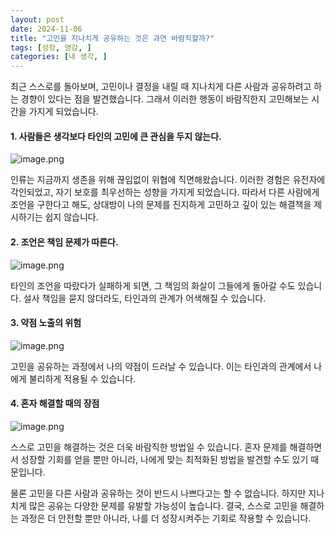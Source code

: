```yaml
---
layout: post
date: 2024-11-06
title: "고민을 지나치게 공유하는 것은 과연 바람직할까?"
tags: [성장, 영감, ]
categories: [내 생각, ]
---
```



최근 스스로를 돌아보며, 고민이나 결정을 내릴 때 지나치게 다른 사람과 공유하려고 하는 경향이 있다는 점을 발견했습니다. 그래서 이러한 행동이 바람직한지 고민해보는 시간을 가지게 되었습니다.



#### 1. 사람들은 생각보다 타인의 고민에 큰 관심을 두지 않는다. 


![image.png](/assets/images/posts/2024-11-06-고민을-지나치게-공유하는-것은-과연-바람직할까?/1897fd8b.png)


인류는 지금까지 생존을 위해 끊임없이 위협에 직면해왔습니다. 이러한 경험은 유전자에 각인되었고, 자기 보호를 최우선하는 성향을 가지게 되었습니다. 따라서 다른 사람에게 조언을 구한다고 해도, 상대방이 나의 문제를 진지하게 고민하고 깊이 있는 해결책을 제시하기는 쉽지 않습니다.



#### 2. 조언은 책임 문제가 따른다. 


![image.png](/assets/images/posts/2024-11-06-고민을-지나치게-공유하는-것은-과연-바람직할까?/fcb1b884.png)


타인의 조언을 따랐다가 실패하게 되면, 그 책임의 화살이 그들에게 돌아갈 수도 있습니다. 설사 책임을 묻지 않더라도, 타인과의 관계가 어색해질 수 있습니다.



#### 3. 약점 노출의 위험


![image.png](/assets/images/posts/2024-11-06-고민을-지나치게-공유하는-것은-과연-바람직할까?/512c970a.png)


고민을 공유하는 과정에서 나의 약점이 드러날 수 있습니다. 이는 타인과의 관계에서 나에게 불리하게 적용될 수 있습니다.



#### 4. 혼자 해결할 때의 장점


![image.png](/assets/images/posts/2024-11-06-고민을-지나치게-공유하는-것은-과연-바람직할까?/4ac3935e.png)


스스로 고민을 해결하는 것은 더욱 바람직한 방법일 수 있습니다. 혼자 문제를 해결하면서 성장할 기회를 얻을 뿐만 아니라, 나에게 맞는 최적화된 방법을 발견할 수도 있기 때문입니다.


물론 고민을 다른 사람과 공유하는 것이 반드시 나쁘다고는 할 수 없습니다. 하지만 지나치게 많은 공유는 다양한 문제를 유발할 가능성이 높습니다. 결국, 스스로 고민을 해결하는 과정은 더 안전할 뿐만 아니라, 나를 더 성장시켜주는 기회로 작용할 수 있습니다.

